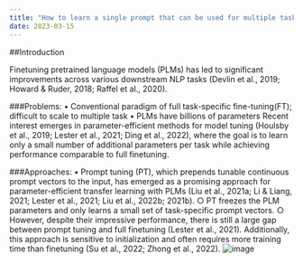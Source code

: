 ```yaml
---
title: "How to learn a single prompt that can be used for multiple tasks efficiently"
date: 2023-03-15
---
```


##Introduction

Finetuning pretrained language models (PLMs) has led to significant improvements across various downstream NLP tasks (Devlin et al., 2019; Howard & Ruder, 2018; Raffel et al., 2020).

###Problems:
	• Conventional paradigm of full task-specific fine-tuning(FT); difficult to scale to multiple task
	• PLMs have billions of parameters 
Recent interest emerges in parameter-efficient methods for model tuning  (Houlsby et al., 2019; Lester et al., 2021; Ding et al., 2022), where the goal is to learn only a small number of additional parameters per task while achieving performance comparable to full finetuning.

###Approaches:
	• Prompt tuning (PT), which prepends tunable continuous prompt vectors to the input, has emerged as a promising approach for parameter-efficient transfer learning with PLMs (Liu et al., 2021a; Li & Liang, 2021; Lester et al., 2021; Liu et al., 2022b; 2021b). 
		○ PT freezes the PLM parameters and only learns a small set of task-specific prompt vectors.
		○ However, despite their impressive performance, there is still a large gap between prompt tuning
		and full finetuning (Lester et al., 2021). Additionally, this approach is sensitive to initialization and often requires more training time than finetuning (Su et al., 2022; Zhong et al., 2022).
![image](https://user-images.githubusercontent.com/39300414/225460454-4f956a8b-4df9-490d-9fac-04951b155b1d.png)
